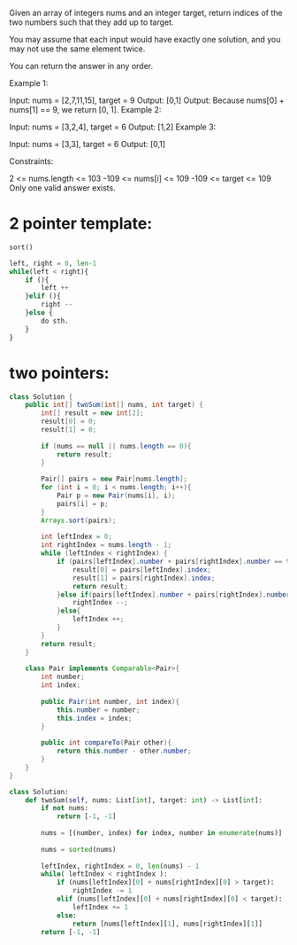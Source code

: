 Given an array of integers nums and an integer target, return indices of the two numbers such that they add up to target.

You may assume that each input would have exactly one solution, and you may not use the same element twice.

You can return the answer in any order.

 

Example 1:

Input: nums = [2,7,11,15], target = 9
Output: [0,1]
Output: Because nums[0] + nums[1] == 9, we return [0, 1].
Example 2:

Input: nums = [3,2,4], target = 6
Output: [1,2]
Example 3:

Input: nums = [3,3], target = 6
Output: [0,1]
 

Constraints:

2 <= nums.length <= 103
-109 <= nums[i] <= 109
-109 <= target <= 109
Only one valid answer exists.


# 2 pointer template:
```py
sort()

left, right = 0, len-1
while(left < right){
    if (){
        left ++
    }elif (){
        right --
    }else {
        do sth.
    }
}

```


# two pointers:
```java
class Solution {
    public int[] twoSum(int[] nums, int target) {
        int[] result = new int[2];
        result[0] = 0;
        result[1] = 0;
        
        if (nums == null || nums.length == 0){
            return result;
        }
             
        Pair[] pairs = new Pair[nums.length];
        for (int i = 0; i < nums.length; i++){            
            Pair p = new Pair(nums[i], i);
            pairs[i] = p;
        }
        Arrays.sort(pairs);     
             
        int leftIndex = 0;
        int rightIndex = nums.length - 1;
        while (leftIndex < rightIndex) {
            if (pairs[leftIndex].number + pairs[rightIndex].number == target){
                result[0] = pairs[leftIndex].index;
                result[1] = pairs[rightIndex].index;
                return result;
            }else if(pairs[leftIndex].number + pairs[rightIndex].number > target){
                rightIndex --;
            }else{
                leftIndex ++;
            }
        }
        return result;
    }
    
    class Pair implements Comparable<Pair>{
        int number;
        int index;
        
        public Pair(int number, int index){
            this.number = number;
            this.index = index;
        }
        
        public int compareTo(Pair other){
            return this.number - other.number;
        }
    }
}
```



```python
class Solution:
    def twoSum(self, nums: List[int], target: int) -> List[int]:
        if not nums: 
            return [-1, -1]
        
        nums = [(number, index) for index, number in enumerate(nums)]
        
        nums = sorted(nums)        
        
        leftIndex, rightIndex = 0, len(nums) - 1        
        while( leftIndex < rightIndex ):
            if (nums[leftIndex][0] + nums[rightIndex][0] > target):
                rightIndex -= 1
            elif (nums[leftIndex][0] + nums[rightIndex][0] < target):
                leftIndex += 1
            else:
                return [nums[leftIndex][1], nums[rightIndex][1]]
        return [-1, -1]
```        